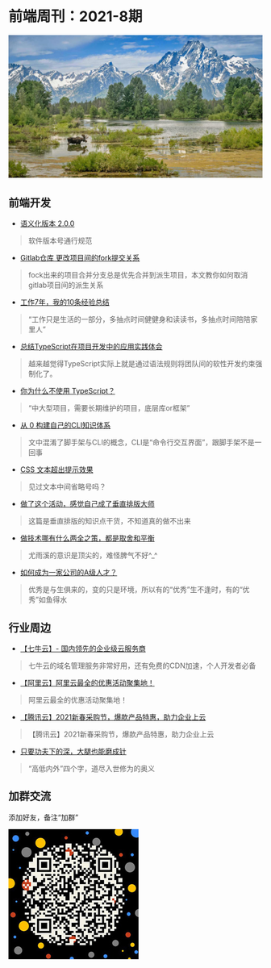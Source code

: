 # 前端周刊：2021-8期

[![](/img/bing/20210713.png?imageMogr2/thumbnail/960x)](https://cn.bing.com/search?q=大提顿国家公园)

## 前端开发

- [语义化版本 2.0.0](https://semver.org/lang/zh-CN/)

> 软件版本号通行规范

- [Gitlab仓库 更改项目间的fork提交关系](https://www.linkops.cn/wf/2570.html)

> fock出来的项目合并分支总是优先合并到派生项目，本文教你如何取消gitlab项目间的派生关系

- [工作7年，我的10条经验总结](https://mp.weixin.qq.com/s/CSkI6OODNqWxPzgD5PVXXw)

> “工作只是生活的一部分，多抽点时间健健身和读读书，多抽点时间陪陪家里人”

- [总结TypeScript在项目开发中的应用实践体会](https://juejin.cn/post/6970841540776329224#heading-5)

> 越来越觉得TypeScript实际上就是通过语法规则将团队间的软性开发约束强制化了。

- [你为什么不使用 TypeScript？](https://www.zhihu.com/question/273619114)

> “中大型项目，需要长期维护的项目，底层库or框架”

- [从 0 构建自己的CLI知识体系](https://juejin.cn/post/6966119324478079007)

> 文中混淆了脚手架与CLI的概念，CLI是“命令行交互界面”，跟脚手架不是一回事

- [CSS 文本超出提示效果](https://juejin.cn/post/6966042926853914654)

> 见过文本中间省略号吗？

- [做了这个活动，感觉自己成了垂直排版大师](https://mp.weixin.qq.com/s/d2YZ2K02LYYRVld_VTCV-Q)

> 这篇是垂直排版的知识点干货，不知道真的做不出来

- [做技术哪有什么两全之策，都是取舍和平衡](https://mp.weixin.qq.com/s/_q_SnCbGyXrNnXA876tXbA)

> 尤雨溪的意识是顶尖的，难怪脾气不好^_^

- [如何成为一家公司的A级人才？](https://mp.weixin.qq.com/s/hNHM8GB5xIKCVd5GjLdWjw)

> 优秀是与生俱来的，变的只是环境，所以有的“优秀”生不逢时，有的“优秀”如鱼得水

## 行业周边

- [【七牛云】- 国内领先的企业级云服务商](https://marketing.qiniu.com/cps/redirect?redirect_id=4&cps_key=1hfwb75ib2jbm)

> 七牛云的域名管理服务非常好用，还有免费的CDN加速，个人开发者必备

- [【阿里云】阿里云最全的优惠活动聚集地！](https://www.aliyun.com/activity?source=5176.11533457&userCode=y31qmczl)

> 阿里云最全的优惠活动聚集地！

- [【腾讯云】2021新春采购节，爆款产品特惠，助力企业上云](https://curl.qcloud.com/6TLg1x6p)

> 【腾讯云】2021新春采购节，爆款产品特惠，助力企业上云

- [只要功夫下的深，大腿也能磨成针](https://mp.weixin.qq.com/s/ZLRGscxdyh8F8mL82_I9Rg)

> “高低内外”四个字，道尽入世修为的奥义

## 加群交流

添加好友，备注“加群”

![refned_x](../img/a/refined-x.jpg)
